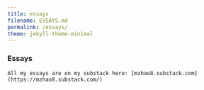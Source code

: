 ```yaml
---
title: essays
filename: ESSAYS.md
permalink: /essays/
theme: jekyll-theme-minimal
---
```

### Essays

    All my essays are on my substack here: [mzhao8.substack.com](https://mzhao8.substack.com/)